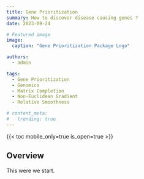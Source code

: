 ```yaml
---
title: Gene Prioritization
summary: How to discover disease causing genes ?
date: 2023-09-24

# Featured image
image:
  caption: "Gene Prioritization Package Logo"

authors:
  - admin

tags:
  - Gene Prioritization
  - Genomics
  - Matrix Completion
  - Non-Euclidean Gradient
  - Relative Smoothness

# content_meta:
#   trending: true
---
```


{{< toc mobile_only=true is_open=true >}}

## Overview

This were we start.
